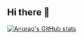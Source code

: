 ## Hi there 👋
[![Anurag's GitHub stats](https://github-readme-stats.vercel.app/api?username=davide-gith)](https://github.com/anuraghazra/github-readme-stats)
<!--
**davide-gith/davide-gith** is a ✨ _special_ ✨ repository because its `README.md` (this file) appears on your GitHub profile.

Here are some ideas to get you started:

- 🔭 I’m currently working on ...
- 🌱 I’m currently learning ...
- 👯 I’m looking to collaborate on ...
- 🤔 I’m looking for help with ...
- 💬 Ask me about ...
- 📫 How to reach me: ...
- 😄 Pronouns: ...
- ⚡ Fun fact: ...
-->
